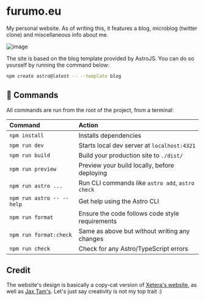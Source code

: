 # furumo.eu

My personal website. As of writing this, it features a blog, microblog (twitter clone) and miscellaneous info about me.

![image](https://github.com/user-attachments/assets/2538d893-acbc-45ae-8fdd-b6404a9eb6cd)


The site is based on the blog template provided by AstroJS. You can do so yourself by running the command below:

```sh
npm create astro@latest -- --template blog
```

## 🧞 Commands

All commands are run from the root of the project, from a terminal:

| Command                   | Action                                           |
| :------------------------ | :----------------------------------------------- |
| `npm install`             | Installs dependencies                            |
| `npm run dev`             | Starts local dev server at `localhost:4321`      |
| `npm run build`           | Build your production site to `./dist/`          |
| `npm run preview`         | Preview your build locally, before deploying     |
| `npm run astro ...`       | Run CLI commands like `astro add`, `astro check` |
| `npm run astro -- --help` | Get help using the Astro CLI                     |
| `npm run format`          | Ensure the code follows code style requirements  |
| `npm run format:check`    | Same as above but without writing any changes    |
| `npm run check`           | Check for any Astro/TypeScript errors            |

## Credit

The website's design is basically a copy-cat version of [Xetera's website](https://github.com/Xetera/xetera.dev), as well as [Jax Tam's](https://github.com/EnhancedJax/jaxtam.dev). Let's just say creativity is not my top trait :)
